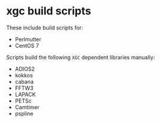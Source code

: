 # xgc build scripts

These include build scripts for:
- Perlmutter
- CentOS 7

Scripts build the following `XGC` dependent libraries manually:
- ADIOS2
- kokkos
- cabana
- FFTW3
- LAPACK
- PETSc
- Camtimer
- pspline
